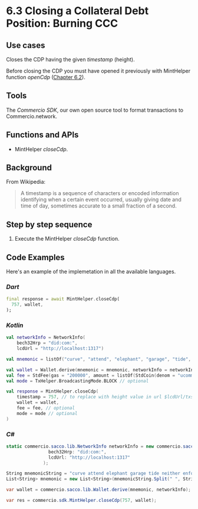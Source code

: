 # 6.3 Closing a Collateral Debt Position: Burning CCC

## Use cases

Closes the CDP having the given _timestamp_ (height).

Before closing the CDP you must have opened it previously with MintHelper function _openCdp_ ([Chapter 6.2](6.2-chapter.md)).

## Tools

The _Commercio SDK_, our own open source tool to format transactions to Commercio.network.

## Functions and APIs

- MintHelper _closeCdp_.

## Background

From Wikipedia:
> A timestamp is a sequence of characters or encoded information identifying when a certain event occurred, usually giving date and time of day, sometimes accurate to a small fraction of a second.

## Step by step sequence

1. Execute the MintHelper _closeCdp_ function.

## Code Examples

Here's an example of the implemetation in all the available languages.

### _Dart_

```dart
final response = await MintHelper.closeCdp(
  757, wallet,
);
```

### _Kotlin_

```kotlin
val networkInfo = NetworkInfo(
    bech32Hrp = "did:com:",
    lcdUrl = "http://localhost:1317")

val mnemonic = listOf("curve", "attend", "elephant", "garage", "tide", "neither", "enforce", "auction", "dumb", "brief", "divert", "creek", "palm", "equip", "festival", "spice", "race", "message", "domain", "seed", "ship", "hunt", "mercy", "mail")

val wallet = Wallet.derive(mnemonic = mnemonic, networkInfo = networkInfo)
val fee = StdFee(gas = "200000", amount = listOf(StdCoin(denom = "ucommercio", amount = "10000")))// optional
val mode = TxHelper.BroadcastingMode.BLOCK // optional

val response = MintHelper.closeCdp(
    timestamp = 757, // to replace with height value in url $lcdUrl/txs/$txHash open in chapter6.2
    wallet = wallet, 
    fee = fee, // optional
    mode = mode // optional
)
```

### _C#_

```csharp
static commercio.sacco.lib.NetworkInfo networkInfo = new commercio.sacco.lib.NetworkInfo(
                bech32Hrp: "did:com:",
                lcdUrl: "http://localhost:1317"
              );

String mnemonicString = "curve attend elephant garage tide neither enforce auction dumb brief divert creek palm equip festival spice race message domain seed ship hunt mercy mail";
List<String> mnemonic = new List<String>(mnemonicString.Split(" ", StringSplitOptions.RemoveEmptyEntries));

var wallet = commercio.sacco.lib.Wallet.derive(mnemonic, networkInfo);

var res = commercio.sdk.MintHelper.closeCdp(757, wallet);
```
